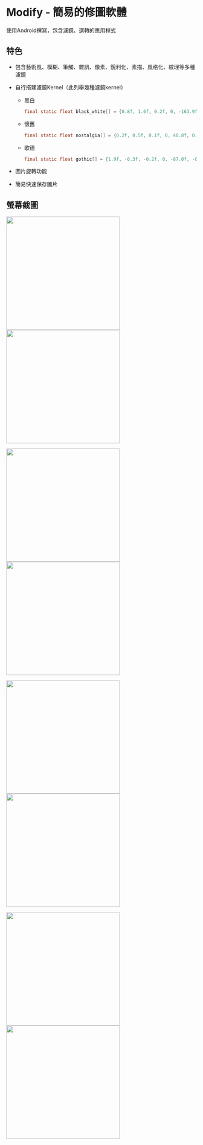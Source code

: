 # Modify - 簡易的修圖軟體

使用Android撰寫，包含濾鏡、選轉的應用程式

## 特色

* 包含藝術風、模糊、筆觸、雜訊、像素、銳利化、素描、風格化、紋理等多種濾鏡

* 自行搭建濾鏡Kernel（此列舉幾種濾鏡kernel）

  * 黑白

    ~~~java
    final static float black_white[] = {0.8f, 1.6f, 0.2f, 0, -163.9f, 0.8f, 1.6f, 0.2f, 0, -163.9f, 0.8f, 1.6f, 0.2f, 0, -163.9f, 0, 0, 0, 1.0f, 0};
    ~~~

  * 懷舊

    ~~~java
    final static float nostalgia[] = {0.2f, 0.5f, 0.1f, 0, 40.8f, 0.2f, 0.5f, 0.1f, 0, 40.8f, 0.2f, 0.5f, 0.1f, 0, 40.8f, 0, 0, 0, 1, 0};
    ~~~

  * 歌德

    ~~~java
    final static float gothic[] = {1.9f, -0.3f, -0.2f, 0, -87.0f, -0.2f, 1.7f, -0.1f, 0, -87.0f, -0.1f, -0.6f, 2.0f, 0, -87.0f, 0, 0, 0, 1.0f, 0};
    ~~~

* 圖片旋轉功能

* 簡易快速保存圖片

## 螢幕截圖

<img src="https://imgur.com/zx9r2rA.jpg" width="300px"/> <img src="https://imgur.com/uLUyet2.jpg" width="300px"/>

<img src="https://imgur.com/nYdSYWI.jpg" width="300px"/> <img src="https://imgur.com/9Natnpl.jpg" width="300px"/>

<img src="https://imgur.com/OKX5bdQ.jpg" width="300px"/> <img src="https://imgur.com/Zkyp93j.jpg" width="300px"/> 

<img src="https://imgur.com/x9NhWUX.jpg" width="300px"/> <img src="https://imgur.com/LpZn3zc.jpg" width="300px"/>  

